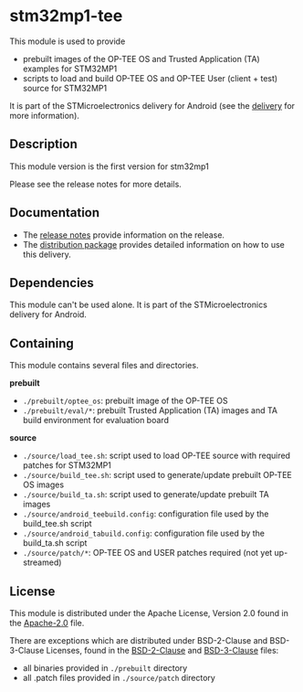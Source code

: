 # stm32mp1-tee #

This module is used to provide
* prebuilt images of the OP-TEE OS and Trusted Application (TA) examples for STM32MP1
* scripts to load and build OP-TEE OS and OP-TEE User (client + test) source for STM32MP1

It is part of the STMicroelectronics delivery for Android (see the [delivery][] for more information).

[delivery]: https://wiki.st.com/stm32mpu/wiki/STM32MP15_distribution_for_Android_release_note_-_v1.0.0

## Description ##

This module version is the first version for stm32mp1

Please see the release notes for more details.

## Documentation ##

* The [release notes][] provide information on the release.
* The [distribution package][] provides detailed information on how to use this delivery.

[release notes]: https://wiki.st.com/stm32mpu/wiki/STM32MP15_distribution_for_Android_release_note_-_v1.0.0
[distribution package]: https://wiki.st.com/stm32mpu/wiki/STM32MP1_Distribution_Package_for_Android

## Dependencies ##

This module can't be used alone. It is part of the STMicroelectronics delivery for Android.

## Containing ##

This module contains several files and directories.

**prebuilt**
* `./prebuilt/optee_os`: prebuilt image of the OP-TEE OS
* `./prebuilt/eval/*`: prebuilt Trusted Application (TA) images and TA build environment for evaluation board

**source**
* `./source/load_tee.sh`: script used to load OP-TEE source with required patches for STM32MP1
* `./source/build_tee.sh`: script used to generate/update prebuilt OP-TEE OS images
* `./source/build_ta.sh`: script used to generate/update prebuilt TA images
* `./source/android_teebuild.config`: configuration file used by the build_tee.sh script
* `./source/android_tabuild.config`: configuration file used by the build_ta.sh script
* `./source/patch/*`: OP-TEE OS and USER patches required (not yet up-streamed)

## License ##

This module is distributed under the Apache License, Version 2.0 found in the [Apache-2.0](./LICENSES/Apache-2.0) file.

There are exceptions which are distributed under BSD-2-Clause and BSD-3-Clause Licenses, found in the [BSD-2-Clause](./LICENSES/BSD-2-Clause) and [BSD-3-Clause](./LICENSES/BSD-3-Clause) files:
* all binaries provided in `./prebuilt` directory
* all .patch files provided in `./source/patch` directory
